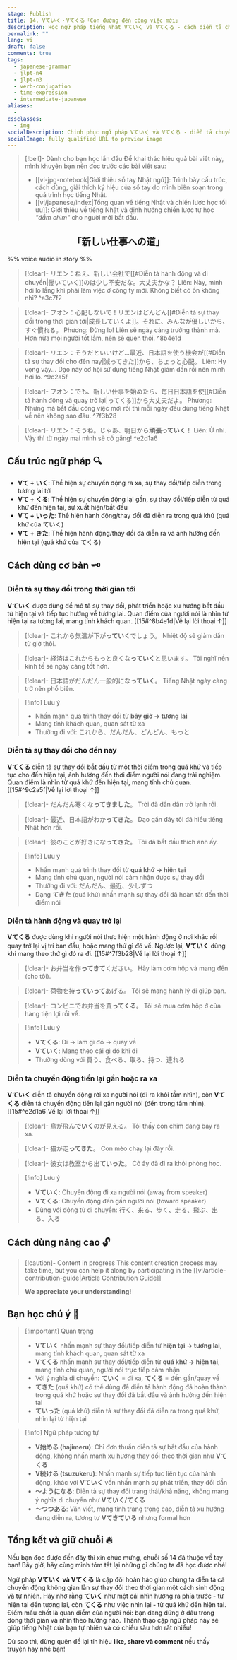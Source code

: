 ```yaml
---
stage: Publish
title: 14. Vていく・Vてくる「Con đường đến công việc mới」
description: Học ngữ pháp tiếng Nhật Vていく và Vてくる - cách diễn tả chuyển động, sự thay đổi theo thời gian. Bao gồm cấu trúc, cách dùng chi tiết và ví dụ thực tế cho JLPT N4-N3.
permalink: ""
lang: vi
draft: false
comments: true
tags:
  - japanese-grammar
  - jlpt-n4
  - jlpt-n3
  - verb-conjugation
  - time-expression
  - intermediate-japanese
aliases:
  - 
cssclasses:
  - img
socialDescription: Chinh phục ngữ pháp Vていく và Vてくる - diễn tả chuyển động và thay đổi theo thời gian trong tiếng Nhật một cách tự nhiên.
socialImage: fully qualified URL to preview image
---
```


> [!bell]- Dành cho bạn học lần đầu
> Để khai thác hiệu quả bài viết này, mình khuyên bạn nên đọc trước các bài viết sau:
> - [[vi-jpg-notebook|Giới thiệu sổ tay Nhật ngữ]]: Trình bày cấu trúc, cách dùng, giải thích ký hiệu của sổ tay do mình biên soạn trong quá trình học tiếng Nhật.   
> - [[vi/japanese/index|Tổng quan về tiếng Nhật và chiến lược học tối ưu]]: Giới thiệu về tiếng Nhật và định hướng chiến lược tự học *"đắm chìm"* cho người mới bắt đầu.

<h2 style="text-align:center">「新しい仕事への道」</h2>

%% voice audio in story %%

> [!clear]- リエン：ねえ、新しい会社で[[#Diễn tả hành động và di chuyển|働いていく]]のは少し不安だな。大丈夫かな？
> Liên: Này, mình hơi lo lắng khi phải làm việc ở công ty mới. Không biết có ổn không nhỉ?
^a3c7f2

> [!clear]- フオン：心配しないで！リエンはどんどん[[#Diễn tả sự thay đổi trong thời gian tới|成長していくよ]]。それに、みんなが優しいから、すぐ慣れる。
> Phương: Đừng lo! Liên sẽ ngày càng trưởng thành mà. Hơn nữa mọi người tốt lắm, nên sẽ quen thôi.
^8b4e1d

> [!clear]- リエン：そうだといいけど...最近、日本語を使う機会が[[#Diễn tả sự thay đổi cho đến nay|減ってきた]]から、ちょっと心配。
> Liên: Hy vọng vậy... Dạo này cơ hội sử dụng tiếng Nhật giảm dần rồi nên mình hơi lo.
^9c2a5f

> [!clear]- フオン：でも、新しい仕事を始めたら、毎日日本語を使[[#Diễn tả hành động và quay trở lại|ってくる]]から大丈夫だよ。
> Phương: Nhưng mà bắt đầu công việc mới rồi thì mỗi ngày đều dùng tiếng Nhật về nên không sao đâu.
^7f3b28

> [!clear]- リエン：そうね。じゃあ、明日から**頑張っていく**！
> Liên: Ừ nhỉ. Vậy thì từ ngày mai mình sẽ cố gắng!
^e2d1a6

## Cấu trúc ngữ pháp 🔍
- **Vて + いく**: Thể hiện sự chuyển động ra xa, sự thay đổi/tiếp diễn trong tương lai tới
- **Vて + くる**: Thể hiện sự chuyển động lại gần, sự thay đổi/tiếp diễn từ quá khứ đến hiện tại, sự xuất hiện/bắt đầu
- **Vて + いった**: Thể hiện hành động/thay đổi đã diễn ra trong quá khứ (quá khứ của ていく)
- **Vて + きた**: Thể hiện hành động/thay đổi đã diễn ra và ảnh hưởng đến hiện tại (quá khứ của てくる)

## Cách dùng cơ bản 🗝️

### Diễn tả sự thay đổi trong thời gian tới
**Vていく** được dùng để mô tả sự thay đổi, phát triển hoặc xu hướng bắt đầu từ hiện tại và tiếp tục hướng về tương lai. Quan điểm của người nói là nhìn từ hiện tại ra tương lai, mang tính khách quan. [[15#^8b4e1d|Về lại lời thoại ↑]]

> [!clear]- これから気温が下が**っていく**でしょう。
> Nhiệt độ sẽ giảm dần từ giờ thôi.

> [!clear]- 経済はこれからもっと良くな**っていく**と思います。
> Tôi nghĩ nền kinh tế sẽ ngày càng tốt hơn.

> [!clear]- 日本語がだんだん一般的にな**っていく**。
> Tiếng Nhật ngày càng trở nên phổ biến.

> [!info] Lưu ý
> - Nhấn mạnh quá trình thay đổi từ **bây giờ → tương lai**
> - Mang tính khách quan, quan sát từ xa
> - Thường đi với: これから、だんだん、どんどん、もっと

### Diễn tả sự thay đổi cho đến nay
**Vてくる** diễn tả sự thay đổi bắt đầu từ một thời điểm trong quá khứ và tiếp tục cho đến hiện tại, ảnh hưởng đến thời điểm người nói đang trải nghiệm. Quan điểm là nhìn từ quá khứ đến hiện tại, mang tính chủ quan. [[15#^9c2a5f|Về lại lời thoại ↑]]

> [!clear]- だんだん寒くな**ってきました**。
> Trời đã dần dần trở lạnh rồi.

> [!clear]- 最近、日本語がわか**ってきた**。
> Dạo gần đây tôi đã hiểu tiếng Nhật hơn rồi.

> [!clear]- 彼のことが好きにな**ってきた**。
> Tôi đã bắt đầu thích anh ấy.

> [!info] Lưu ý
> - Nhấn mạnh quá trình thay đổi từ **quá khứ → hiện tại**
> - Mang tính chủ quan, người nói cảm nhận được sự thay đổi
> - Thường đi với: だんだん、最近、少しずつ
> - Dạng **てきた** (quá khứ) nhấn mạnh sự thay đổi đã hoàn tất đến thời điểm nói

### Diễn tả hành động và quay trở lại
**Vてくる** được dùng khi người nói thực hiện một hành động ở nơi khác rồi quay trở lại vị trí ban đầu, hoặc mang thứ gì đó về. Ngược lại, **Vていく** dùng khi mang theo thứ gì đó ra đi. [[15#^7f3b28|Về lại lời thoại ↑]]

> [!clear]- お弁当を作**ってきて**ください。
> Hãy làm cơm hộp và mang đến (cho tôi).

> [!clear]- 荷物を持**っていって**あげる。
> Tôi sẽ mang hành lý đi giúp bạn.

> [!clear]- コンビニでお弁当を買**ってくる**。
> Tôi sẽ mua cơm hộp ở cửa hàng tiện lợi rồi về.

> [!info] Lưu ý
> - **Vてくる**: Đi → làm gì đó → quay về
> - **Vていく**: Mang theo cái gì đó khi đi
> - Thường dùng với 買う、食べる、取る、持つ、連れる

### Diễn tả chuyển động tiến lại gần hoặc ra xa
**Vていく** diễn tả chuyển động rời xa người nói (đi ra khỏi tầm nhìn), còn **Vてくる** diễn tả chuyển động tiến lại gần người nói (đến trong tầm nhìn). [[15#^e2d1a6|Về lại lời thoại ↑]]

> [!clear]- 鳥が飛ん**でいく**のが見える。
> Tôi thấy con chim đang bay ra xa.

> [!clear]- 猫が走**ってきた**。
> Con mèo chạy lại đây rồi.

> [!clear]- 彼女は教室から出**ていった**。
> Cô ấy đã đi ra khỏi phòng học.

> [!info] Lưu ý
> - **Vていく**: Chuyển động đi xa người nói (away from speaker)
> - **Vてくる**: Chuyển động đến gần người nói (toward speaker)
> - Dùng với động từ di chuyển: 行く、来る、歩く、走る、飛ぶ、出る、入る

## Cách dùng nâng cao 🔓

> [!caution]- Content in progress
> This content creation process may take time, but you can help it along by participating in the [[vi/article-contribution-guide|Article Contribution Guide]]
>
> **We appreciate your understanding!**

## Bạn học chú ý 👀

> [!important] Quan trọng
> - **Vていく** nhấn mạnh sự thay đổi/tiếp diễn từ **hiện tại → tương lai**, mang tính khách quan, quan sát từ xa
> - **Vてくる** nhấn mạnh sự thay đổi/tiếp diễn từ **quá khứ → hiện tại**, mang tính chủ quan, người nói trực tiếp cảm nhận
> - Với ý nghĩa di chuyển: **ていく** = đi xa, **てくる** = đến gần/quay về
> - **てきた** (quá khứ) có thể dùng để diễn tả hành động đã hoàn thành trong quá khứ hoặc sự thay đổi đã bắt đầu và ảnh hưởng đến hiện tại
> - **ていった** (quá khứ) diễn tả sự thay đổi đã diễn ra trong quá khứ, nhìn lại từ hiện tại

> [!info] Ngữ pháp tương tự
> - **V始める (hajimeru)**: Chỉ đơn thuần diễn tả sự bắt đầu của hành động, không nhấn mạnh xu hướng thay đổi theo thời gian như **Vてくる**
> - **V続ける (tsuzukeru)**: Nhấn mạnh sự tiếp tục liên tục của hành động, khác với **Vていく** vốn nhấn mạnh sự phát triển, thay đổi dần
> - **〜ようになる**: Diễn tả sự thay đổi trạng thái/khả năng, không mang ý nghĩa di chuyển như **Vていく/てくる**
> - **〜つつある**: Văn viết, mang tính trang trọng cao, diễn tả xu hướng đang diễn ra, tương tự **Vてきている** nhưng formal hơn

## Tổng kết và giữ chuỗi 🔥
Nếu bạn đọc được đến đây thì xin chúc mừng, chuỗi số 14 đã thuộc về tay bạn! Bây giờ, hãy cùng mình tóm tắt lại những gì chúng ta đã học được nhé!

Ngữ pháp **Vていく và Vてくる** là cặp đôi hoàn hảo giúp chúng ta diễn tả cả chuyển động không gian lẫn sự thay đổi theo thời gian một cách sinh động và tự nhiên. Hãy nhớ rằng **ていく** như một cái nhìn hướng ra phía trước - từ hiện tại đến tương lai, còn **てくる** như việc nhìn lại - từ quá khứ đến hiện tại. Điểm mấu chốt là quan điểm của người nói: bạn đang đứng ở đâu trong dòng thời gian và nhìn theo hướng nào. Thành thạo cặp ngữ pháp này sẽ giúp tiếng Nhật của bạn tự nhiên và có chiều sâu hơn rất nhiều!

Dù sao thì, đừng quên để lại tín hiệu **like, share và comment** nếu thấy truyện hay nhé bạn!
